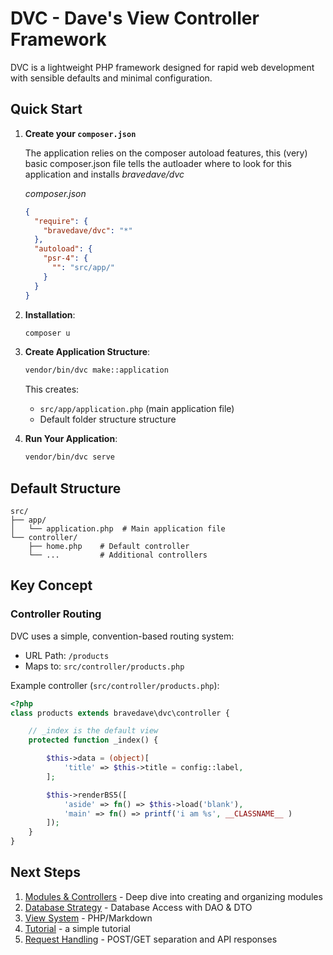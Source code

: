 # DVC - Dave's View Controller Framework

DVC is a lightweight PHP framework designed for rapid web development with sensible defaults and minimal configuration.

## Quick Start

1. **Create your ```composer.json```**

   The application relies on the composer autoload features,
   this (very) basic composer.json file tells the autloader where to look
   for this application and installs *bravedave/dvc*

   *composer.json*

   ```json
   {
     "require": {
       "bravedave/dvc": "*"
     },
     "autoload": {
       "psr-4": {
         "": "src/app/"
       }
     }
   }
   ```

2. **Installation**:

   ```bash
   composer u
   ```

3. **Create Application Structure**:

   ```bash
   vendor/bin/dvc make::application
   ```

   This creates:

   - `src/app/application.php` (main application file)
   - Default folder structure structure

4. **Run Your Application**:

   ```bash
   vendor/bin/dvc serve
   ```

## Default Structure

```code
src/
├── app/
│   └── application.php  # Main application file
└── controller/
    ├── home.php    # Default controller
    └── ...         # Additional controllers
```

## Key Concept

### Controller Routing

DVC uses a simple, convention-based routing system:

- URL Path: `/products`
- Maps to: `src/controller/products.php`

Example controller (`src/controller/products.php`):

```php
<?php
class products extends bravedave\dvc\controller {

    // _index is the default view
    protected function _index() {

        $this->data = (object)[
            'title' => $this->title = config::label,
        ];

        $this->renderBS5([
            'aside' => fn() => $this->load('blank'),
            'main' => fn() => printf('i am %s', __CLASSNAME__ )
        ]);
    }
}
```

## Next Steps

1. [Modules & Controllers](modules-and-controllers.md) - Deep dive into creating and organizing modules
1. [Database Strategy](database.md) - Database Access with DAO & DTO
1. [View System](views.md) - PHP/Markdown
1. [Tutorial](risorsa.md) - a simple tutorial
1. [Request Handling](requests.md) - POST/GET separation and API responses
